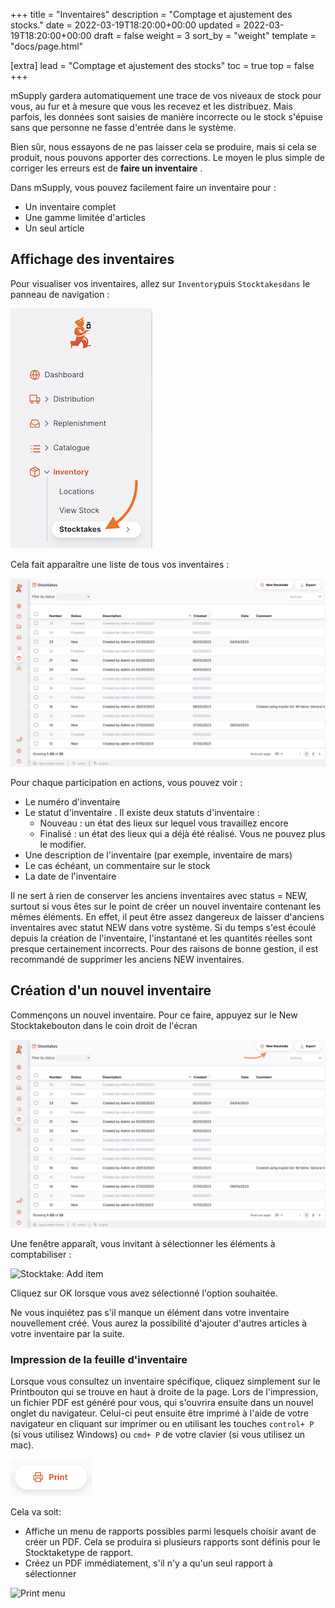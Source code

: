 +++
title = "Inventaires"
description = "Comptage et ajustement des stocks."
date = 2022-03-19T18:20:00+00:00
updated = 2022-03-19T18:20:00+00:00
draft = false
weight = 3
sort_by = "weight"
template = "docs/page.html"

[extra]
lead = "Comptage et ajustement des stocks"
toc = true
top = false
+++

mSupply gardera automatiquement une trace de vos niveaux de stock pour vous, au fur et à mesure que vous les recevez et les distribuez. Mais parfois, les données sont saisies de manière incorrecte ou le stock s'épuise sans que personne ne fasse d'entrée dans le système.

Bien sûr, nous essayons de ne pas laisser cela se produire, mais si cela se produit, nous pouvons apporter des corrections. Le moyen le plus simple de corriger les erreurs est de **faire un inventaire** .

Dans mSupply, vous pouvez facilement faire un inventaire pour :

- Un inventaire complet
- Une gamme limitée d'articles
- Un seul article

## Affichage des inventaires

Pour visualiser vos inventaires, allez sur `Inventory`puis `Stocktakesdans` le panneau de navigation :

![Stocktake: nav](images/stocktake_gotost.png)

Cela fait apparaître une liste de tous vos inventaires :

![Stocktake: list](images/stocktake_stocktakelist.png)

Pour chaque participation en actions, vous pouvez voir :

- Le numéro d'inventaire
- Le statut d'inventaire . Il existe deux statuts d'inventaire :
  - Nouveau : un état des lieux sur lequel vous travaillez encore
  - Finalisé : un état des lieux qui a déjà été réalisé. Vous ne pouvez plus le modifier.
- Une description de l'inventaire (par exemple, inventaire de mars)
- Le cas échéant, un commentaire sur le stock
- La date de l'inventaire

<div class="avertissement">
Il ne sert à rien de conserver les anciens inventaires avec status = NEW, surtout si vous êtes sur le point de créer un nouvel inventaire contenant les mêmes éléments. En effet, il peut être assez dangereux de laisser d'anciens inventaires avec statut NEW dans votre système. Si du temps s'est écoulé depuis la création de l'inventaire, l'instantané et les quantités réelles sont presque certainement incorrects. Pour des raisons de bonne gestion, il est recommandé de supprimer les anciens NEW inventaires. </div>

## Création d'un nouvel inventaire

Commençons un nouvel inventaire. Pour ce faire, appuyez sur le New Stocktakebouton dans le coin droit de l'écran

![Stocktake: new](images/stocktake_newstocktake.png)

Une fenêtre apparaît, vous invitant à sélectionner les éléments à comptabiliser :

![Stocktake: Add item](images/stocktake_additem2.png)

Cliquez sur OK lorsque vous avez sélectionné l'option souhaitée.

<div class="conseil">
Ne vous inquiétez pas s'il manque un élément dans votre inventaire nouvellement créé. Vous aurez la possibilité d'ajouter d'autres articles à votre inventaire par la suite. 
</div>

### Impression de la feuille d'inventaire

Lorsque vous consultez un inventaire spécifique, cliquez simplement sur le Printbouton qui se trouve en haut à droite de la page. Lors de l'impression, un fichier PDF est généré pour vous, qui s'ouvrira ensuite dans un nouvel onglet du navigateur. Celui-ci peut ensuite être imprimé à l'aide de votre navigateur en cliquant sur imprimer ou en utilisant les touches `control+ P` (si vous utilisez Windows) ou `cmd+ P` de votre clavier (si vous utilisez un mac).

![Print button](images//print_button.png)

Cela va soit:

- Affiche un menu de rapports possibles parmi lesquels choisir avant de créer un PDF. Cela se produira si plusieurs rapports sont définis pour le Stocktaketype de rapport.
- Créez un PDF immédiatement, s'il n'y a qu'un seul rapport à sélectionner

![Print menu](images/os_print_menu.png)
